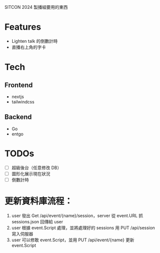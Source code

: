 SITCON 2024 製播組要用的東西

# Features

-   Lighten talk 的倒數計時
-   直播右上角的字卡

# Tech

## Frontend

-   nextjs
-   tailwindcss

## Backend

-   Go
-   entgo

# TODOs

-   [ ] 超級後台（任意修改 DB）
-   [ ] 圖形化展示現在狀況
-   [ ] 倒數計時

# 更新資料庫流程：
1. user 發出 Get /api/event/{name}/session，server 從 event.URL 抓 sessions.json 回傳給 user
2. user 根據 event.Script 處理，並將處理好的 sessions 用 PUT /api/session 寫入伺服器
3. user 可以修敢 event.Script，並用 PUT /api/event/{name} 更新 event.Script
